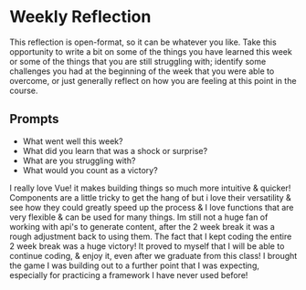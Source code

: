 # Weekly Reflection
This reflection is open-format, so it can be whatever you like. Take this opportunity to write a bit on some of the things you have learned this week or some of the things that you are still struggling with; identify some challenges you had at the beginning of the week that you were able to overcome, or just generally reflect on how you are feeling at this point in the course.

## Prompts
- What went well this week?
- What did you learn that was a shock or surprise?
- What are you struggling with?
- What would you count as a victory?


I really love Vue! it makes building things so much more intuitive & quicker! Components are a little tricky to get the hang of but i love their versatility & see how they could greatly speed up the process & I love functions that are very flexible & can be used for many things. Im still not a huge fan of working with api's to generate content, after the 2 week break it was a rough adjustment back to using them. The fact that I kept coding the entire 2 week break was a huge victory! It proved to myself that I will be able to continue coding, & enjoy it, even after we graduate from this class! I brought the game I was building out to a further point that I was expecting, especially for practicing a framework I have never used before!